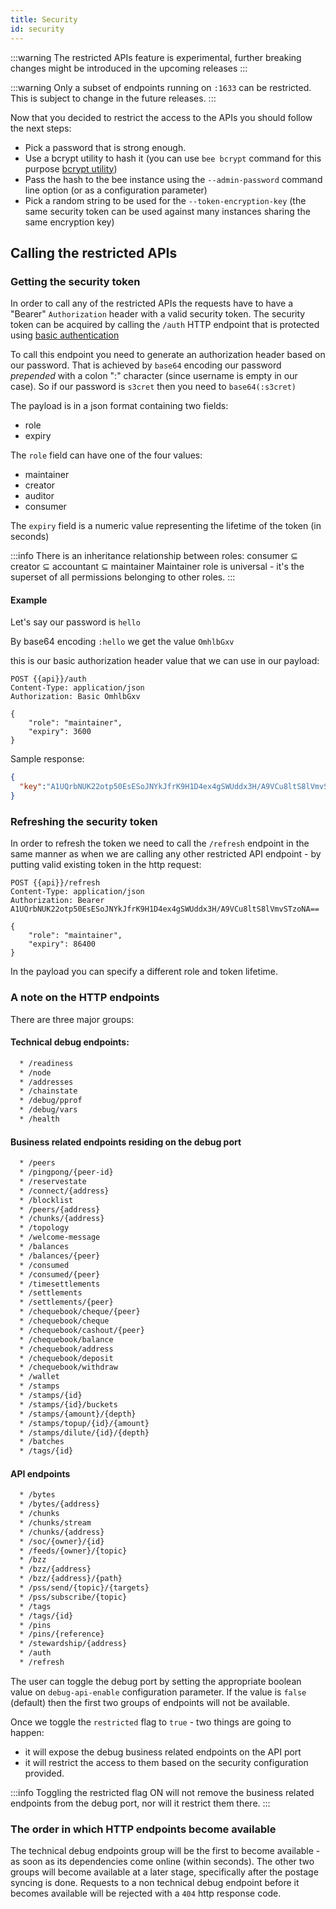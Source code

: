 ```yaml
---
title: Security
id: security
---
```


:::warning
The restricted APIs feature is experimental, further breaking changes might be introduced in the upcoming releases
:::

:::warning
Only a subset of endpoints running on `:1633` can be restricted. This is subject to change in the future releases.
:::

Now that you decided to restrict the access to the APIs you should follow the next steps:

* Pick a password that is strong enough.
* Use a bcrypt utility to hash it (you can use `bee bcrypt` command for this purpose [bcrypt utility](/docs/bee/working-with-bee/bcrypt))
* Pass the hash to the bee instance using the `--admin-password` command line option (or as a configuration parameter)
* Pick a random string to be used for the `--token-encryption-key` (the same security token can be used against many instances sharing the same encryption key)

## Calling the restricted APIs

### Getting the security token

In order to call any of the restricted APIs the requests have to have a "Bearer" `Authorization` header with a valid security token. The security token can be acquired by calling the `/auth` HTTP endpoint that is protected using [basic authentication](https://www.w3.org/Protocols/HTTP/1.0/spec.html#BasicAA)

To call this endpoint you need to generate an authorization header based on our password. That is achieved by `base64` encoding our password *prepended* with a colon ":" character (since username is empty in our case). So if our password is `s3cret` then you need to `base64(:s3cret)`

The payload is in a json format containing two fields:

* role
* expiry

The `role` field can have one of the four values:

* maintainer
* creator
* auditor
* consumer

The `expiry` field is a numeric value representing the lifetime of the token (in seconds)

:::info
There is an inheritance relationship between roles: consumer ⊆ creator ⊆ accountant ⊆ maintainer
Maintainer role is universal - it's the superset of all permissions belonging to other roles.
:::

#### Example

Let's say our password is `hello`

By base64 encoding `:hello` we get the value `OmhlbGxv`

this is our basic authorization header value that we can use in our payload:


```http
POST {{api}}/auth
Content-Type: application/json
Authorization: Basic OmhlbGxv

{
    "role": "maintainer",
    "expiry": 3600
}
```

Sample response:

```json
{
  "key":"A1UQrbNUK22otp50EsESoJNYkJfrK9H1D4ex4gSWUddx3H/A9VCu8ltS8lVmvSTzoNA=="
}
```

### Refreshing the security token

In order to refresh the token we need to call the `/refresh` endpoint in the same manner as when we are calling any other restricted API endpoint - by putting valid existing token in the http request:

```http
POST {{api}}/refresh
Content-Type: application/json
Authorization: Bearer A1UQrbNUK22otp50EsESoJNYkJfrK9H1D4ex4gSWUddx3H/A9VCu8ltS8lVmvSTzoNA==

{
    "role": "maintainer",
    "expiry": 86400
}
```

In the payload you can specify a different role and token lifetime.

### A note on the HTTP endpoints

There are three major groups:

#### Technical debug endpoints:

```bash
  * /readiness
  * /node
  * /addresses
  * /chainstate
  * /debug/pprof
  * /debug/vars
  * /health
```

#### Business related endpoints residing on the debug port

```bash
  * /peers
  * /pingpong/{peer-id}
  * /reservestate
  * /connect/{address}
  * /blocklist
  * /peers/{address}
  * /chunks/{address}
  * /topology
  * /welcome-message
  * /balances
  * /balances/{peer}
  * /consumed
  * /consumed/{peer}
  * /timesettlements
  * /settlements
  * /settlements/{peer}
  * /chequebook/cheque/{peer}
  * /chequebook/cheque
  * /chequebook/cashout/{peer}
  * /chequebook/balance
  * /chequebook/address
  * /chequebook/deposit
  * /chequebook/withdraw
  * /wallet
  * /stamps
  * /stamps/{id}
  * /stamps/{id}/buckets
  * /stamps/{amount}/{depth}
  * /stamps/topup/{id}/{amount}
  * /stamps/dilute/{id}/{depth}
  * /batches
  * /tags/{id}
```
#### API endpoints

```bash
  * /bytes
  * /bytes/{address}
  * /chunks
  * /chunks/stream
  * /chunks/{address}
  * /soc/{owner}/{id}
  * /feeds/{owner}/{topic}
  * /bzz
  * /bzz/{address}
  * /bzz/{address}/{path}
  * /pss/send/{topic}/{targets}
  * /pss/subscribe/{topic}
  * /tags
  * /tags/{id}
  * /pins
  * /pins/{reference}
  * /stewardship/{address}
  * /auth
  * /refresh
```
The user can toggle the debug port by setting the appropriate boolean value on `debug-api-enable` configuration parameter.
If the value is `false` (default) then the first two groups of endpoints will not be available.

Once we toggle the `restricted` flag to `true` - two things are going to happen:

* it will expose the debug business related endpoints on the API port
* it will restrict the access to them based on the security configuration provided.

:::info
Toggling the restricted flag ON will not remove the business related endpoints from the debug port, nor will it restrict them there.
:::

### The order in which HTTP endpoints become available

The technical debug endpoints group will be the first to become available - as soon as its dependencies come online (within seconds).
The other two groups will become available at a later stage, specifically after the postage syncing is done.
Requests to a non technical debug endpoint before it becomes available will be rejected with a `404` http response code.
